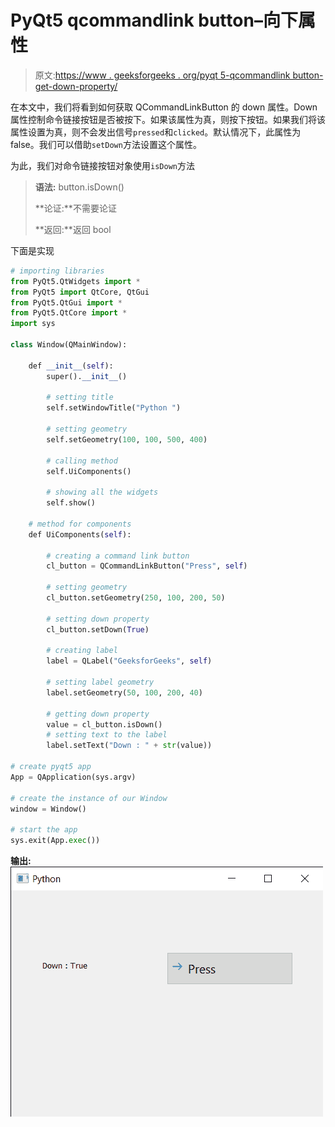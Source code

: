 # PyQt5 qcommandlink button–向下属性

> 原文:[https://www . geeksforgeeks . org/pyqt 5-qcommandlink button-get-down-property/](https://www.geeksforgeeks.org/pyqt5-qcommandlinkbutton-getting-down-property/)

在本文中，我们将看到如何获取 QCommandLinkButton 的 down 属性。Down 属性控制命令链接按钮是否被按下。如果该属性为真，则按下按钮。如果我们将该属性设置为真，则不会发出信号`pressed`和`clicked`。默认情况下，此属性为 false。我们可以借助`setDown`方法设置这个属性。

为此，我们对命令链接按钮对象使用`isDown`方法

> **语法:** button.isDown()
> 
> **论证:**不需要论证
> 
> **返回:**返回 bool

下面是实现

```py
# importing libraries
from PyQt5.QtWidgets import * 
from PyQt5 import QtCore, QtGui
from PyQt5.QtGui import * 
from PyQt5.QtCore import * 
import sys

class Window(QMainWindow):

    def __init__(self):
        super().__init__()

        # setting title
        self.setWindowTitle("Python ")

        # setting geometry
        self.setGeometry(100, 100, 500, 400)

        # calling method
        self.UiComponents()

        # showing all the widgets
        self.show()

    # method for components
    def UiComponents(self):

        # creating a command link button
        cl_button = QCommandLinkButton("Press", self)

        # setting geometry
        cl_button.setGeometry(250, 100, 200, 50)

        # setting down property
        cl_button.setDown(True)

        # creating label
        label = QLabel("GeeksforGeeks", self)

        # setting label geometry
        label.setGeometry(50, 100, 200, 40)

        # getting down property
        value = cl_button.isDown()
        # setting text to the label
        label.setText("Down : " + str(value))

# create pyqt5 app
App = QApplication(sys.argv)

# create the instance of our Window
window = Window()

# start the app
sys.exit(App.exec())
```

**输出:**
![](img/eaf4978339b422bef4867c53716e71ff.png)